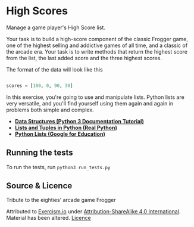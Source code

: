 # High Scores

Manage a game player's High Score list.

Your task is to build a high-score component of the classic Frogger game, one of the highest selling and addictive games of all time, and a classic of the arcade era. Your task is to write methods that return the highest score from the list, the last added score and the three highest scores. 

The format of the data will look like this

```python

scores = [100, 0, 90, 30]

```

In this exercise, you're going to use and manipulate lists. Python lists are very versatile, and you'll find yourself using them again and again in problems both simple and complex.

- [**Data Structures (Python 3 Documentation Tutorial)**](https://docs.python.org/3/tutorial/datastructures.html)
- [**Lists and Tuples in Python (Real Python)**](https://realpython.com/python-lists-tuples/)
- [**Python Lists (Google for Education)**](https://developers.google.com/edu/python/lists)


## Running the tests

To run the tests, run `python3 run_tests.py`


## Source & Licence

Tribute to the eighties' arcade game Frogger

Attributed to [Exercism.io](https://www.exercism.io) under [Attribution-ShareAlike 4.0 International](https://creativecommons.org/licenses/by-sa/4.0/).
Material has been altered.
[Licence](https://creativecommons.org/licenses/by-sa/4.0/legalcode)
